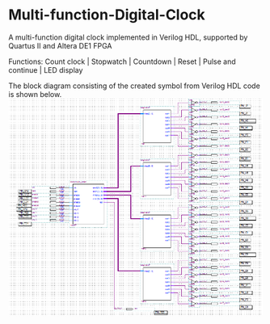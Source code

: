 # Multi-function-Digital-Clock
A multi-function digital clock implemented in Verilog HDL, supported by Quartus II and Altera DE1 FPGA  

Functions: Count clock | Stopwatch | Countdown | Reset | Pulse and continue | LED display  

The block diagram consisting of the created symbol from Verilog HDL code is shown below.
![Image](https://github.com/weiyi-li/Multi-function-Digital-Clock/blob/master/Hardware%20block%20diagram%20by%20created%20symbols.PNG)
